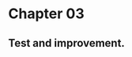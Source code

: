 <!--
 * @FilePath: readme.md
 * @Author: ModestWang 1598593280@qq.com
 * @Date: 2024-07-29 18:45:15
 * @LastEditors: ModestWang
 * @LastEditTime: 2024-07-29 18:45:15
 * 2024 by ModestWang, All Rights Reserved.
 * @Descripttion: 
-->
# Chapter 03
## Test and improvement.

